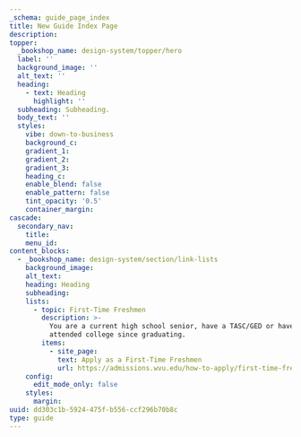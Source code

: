 ```yaml
---
_schema: guide_page_index
title: New Guide Index Page
description:
topper:
  _bookshop_name: design-system/topper/hero
  label: ''
  background_image: ''
  alt_text: ''
  heading:
    - text: Heading
      highlight: ''
  subheading: Subheading.
  body_text: ''
  styles:
    vibe: down-to-business
    background_c:
    gradient_1:
    gradient_2:
    gradient_3:
    heading_c:
    enable_blend: false
    enable_pattern: false
    tint_opacity: '0.5'
    container_margin:
cascade:
  secondary_nav:
    title:
    menu_id:
content_blocks:
  - _bookshop_name: design-system/section/link-lists
    background_image:
    alt_text:
    heading: Heading
    subheading:
    lists:
      - topic: First-Time Freshmen
        description: >-
          You are a current high school senior, have a TASC/GED or haven't
          attended college since graduating.
        items:
          - site_page:
            text: Apply as a First-Time Freshmen
            url: https://admissions.wvu.edu/how-to-apply/first-time-freshmen
    config:
      edit_mode_only: false
    styles:
      margin:
uuid: dd303c1b-5924-475f-b556-ccf296b70b8c
type: guide
---
```

